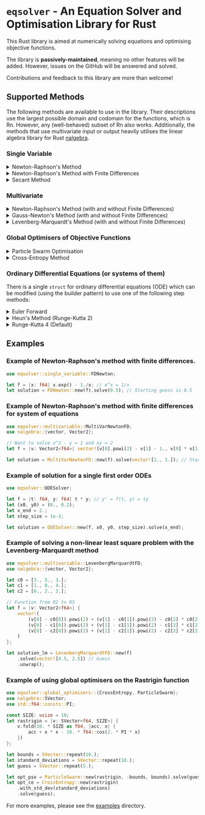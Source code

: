 # `eqsolver` - An Equation Solver and Optimisation Library for Rust

This Rust library is aimed at numerically solving equations and optimising objective functions.

The library is **passively-maintained**, meaning no other features will be added. However, issues on the GitHub will be answered and solved.

Contributions and feedback to this library are more than welcome! 

## Supported Methods
The following methods are available to use in the library. Their descriptions use the largest possible domain and codomain for the functions, which is Rn. However, any (well-behaved) subset of Rn also works. Additionally, the methods that use multivariate input or output heavily utilises the linear algebra library for Rust [nalgebra](https://nalgebra.org/).

### Single Variable
<details>
<summary>Newton-Raphson's Method</summary>
Finds a root of a univariate function f(x) given its derivative Df(x) and an initial guess. This method has a quadratic rate of convergence.
</details>

<details>
<summary>Newton-Raphson's Method with Finite Differences</summary>
Finds a root of a univariate function f(x) by approximating its derivative Df(x) using finite differences, given an initial guess of the root. This method has a quadratic rate of convergence but requires a little more computation than the non-finite-difference version, making the wall time slightly longer.
</details>

<details>
<summary>Secant Method</summary>
Finds a root of a univariate function f(x) given two unique starting values. This method has a slightly lower rate of convergence (equal to the golden ratio) but only does one function call per iteration making its wall time sometimes lower than the Newton-Raphson methods.
</details>

### Multivariate

<details>
<summary>Newton-Raphson's Method (with and without Finite Differences)</summary>
For a function F: Rn → Rn, this method finds x such that F(x) is the zero vector, which is equivalent to solving a system of n equations with n unknowns.

There are two versions of this method, one requires the Jacobian matrix to be given and the other approximates it using finite differences. The latter version has, therefore, slightly longer wall time. Both methods require an initial guess.

For certain ill-posed problems, this method will fail. For a slower but more robust method, see the Levenberg-Marquardt method below.
</details>

<details>
<summary>Gauss-Newton's Method (with and without Finite Differences)</summary>
For a function F: Rm → Rn, this method finds x such that F(x) is the zero vector, which is equivalent to solving a system of n equations with m unknowns. This is done by solving a least-square problem in each iteration which makes this method's wall time slightly longer than Newton-Raphson's method.

There are two versions of this method, one requires the Jacobian matrix to be given and the other approximates it using finite differences. The latter version has, therefore, slightly longer wall time. Both methods require an initial guess.

For certain ill-posed problems, this method will fail. For a slower but more robust method, see the Levenberg-Marquardt method below.
</details>

<details>
<summary>Levenberg-Marquardt's Method (with and without Finite Differences)</summary>
For a function F: Rm → Rn, this method finds x such that F(x) is the zero vector, which is equivalent to solving a system of n equations with m unknowns. This is done by solving a dampened least-square problem (more computation than the usual least-square problem) in each iteration which makes this method's wall time slightly longer than Gauss-Newton's method.

There are two versions of this method, one requires the Jacobian matrix to be given and the other approximates it using finite differences. The latter version has, therefore, slightly longer wall time. Both methods require an initial guess.
</details>

### Global Optimisers of Objective Functions
<details>
<summary>Particle Swarm Optimisation</summary>
For a function F: Rn → R, this method finds x such that F(x) <= F(y) for all y, i.e. the global minimum. This method requires an initial guess and bounds for which the global minimum exists.

Use this method if you know the bounds of the parameters.
</details>

<details>
<summary>Cross-Entropy Method</summary>
For a function F: Rn → R, this method finds x such that F(x) <= F(y) for all y, i.e. the global minimum. This method requires an initial guess and a Rn vector of standard deviations (uncertainty of each parameter).

Use this method if you DON'T KNOW the bounds of the parameters but KNOW how uncertain each parameter is.
</details>

### Ordinary Differential Equations (or systems of them)
There is a single `struct` for ordinary differential equations (ODE) which can be modified (using the builder pattern) to use one of the following step methods:
<details>
<summary>Euler Forward</summary>
This method requires one call to the function corresponding to the equation and is thus fast. It has, however, an order of accuracy of 1 and is unstable for certain functions.
</details>

<details>
<summary>Heun's Method (Runge-Kutta 2)</summary>
This method requires two calls to the function corresponding to the equation and is thus slower than Euler Forward. This method has an order of accuracy of 2.
</details>

<details>
<summary>Runge-Kutta 4 (Default)</summary>
This method requires four calls to the function corresponding to the equation and is thus slower than Heun's Method. This method has an order of accuracy of 4. The ODE solver uses this method as the default.
</details>

## Examples
### Example of Newton-Raphson's method with finite differences.
```rust
use eqsolver::single_variable::FDNewton;

let f = |x: f64| x.exp() - 1./x; // e^x = 1/x
let solution = FDNewton::new(f).solve(0.5); // Starting guess is 0.5
```

### Example of Newton-Raphson's method with finite differences for system of equations
```rust
use eqsolver::multivariable::MultiVarNewtonFD;
use nalgebra::{vector, Vector2};

// Want to solve x^2 - y = 1 and xy = 2
let f = |v: Vector2<f64>| vector![v[0].powi(2) - v[1] - 1., v[0] * v[1] - 2.];

let solution = MultiVarNewtonFD::new(f).solve(vector![1., 1.]); // Starting guess is (1, 1)
```

### Example of solution for a single first order ODEs
```rust
use eqsolver::ODESolver;

let f = |t: f64, y: f64| t * y; // y' = f(t, y) = ty
let (x0, y0) = (0., 0.2);
let x_end = 2.;
let step_size = 1e-3;

let solution = ODESolver::new(f, x0, y0, step_size).solve(x_end);
```

### Example of solving a non-linear least square problem with the Levenberg-Marquardt method
```rust
use eqsolver::multivariable::LevenbergMarquardtFD;
use nalgebra::{vector, Vector2};

let c0 = [3., 5., 3.];
let c1 = [1., 0., 4.];
let c2 = [6., 2., 2.];

// Function from R2 to R3
let f = |v: Vector2<f64>| {
    vector!(
        (v[0] - c0[0]).powi(2) + (v[1] - c0[1]).powi(2) - c0[2] * c0[2],
        (v[0] - c1[0]).powi(2) + (v[1] - c1[1]).powi(2) - c1[2] * c1[2],
        (v[0] - c2[0]).powi(2) + (v[1] - c2[1]).powi(2) - c2[2] * c2[2],
    )
};

let solution_lm = LevenbergMarquardtFD::new(f)
    .solve(vector![4.5, 2.5]) // Guess
    .unwrap();
```

### Example of using global optimisers on the Rastrigin function
```rust
use eqsolver::global_optimisers::{CrossEntropy, ParticleSwarm};
use nalgebra::SVector;
use std::f64::consts::PI;

const SIZE: usize = 10;
let rastrigin = |v: SVector<f64, SIZE>| {
    v.fold(10. * SIZE as f64, |acc, x| {
        acc + x * x - 10. * f64::cos(2. * PI * x)
    })
};

let bounds = SVector::repeat(10.);
let standard_deviations = SVector::repeat(10.);
let guess = SVector::repeat(5.);

let opt_pso = ParticleSwarm::new(rastrigin, -bounds, bounds).solve(guess);
let opt_ce = CrossEntropy::new(rastrigin)
    .with_std_dev(standard_deviations)
    .solve(guess);
```
For more examples, please see the [examples](examples) directory.